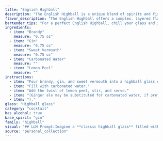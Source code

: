 ```yaml
---
title: "English Highball"
description: "The English Highball is a unique blend of spirits and fizz, defying easy categorization. Though its ingredients hint at a classic highball, its brandy and vermouth base lean towards a Manhattan-like complexity. Its origin is shrouded in mystery, likely emerging from the eclectic cocktail scene of late 19th century England. "
flavor_description: "The English Highball offers a complex, layered flavor profile. The brandy provides rich fruitiness and warmth, while gin adds a botanical spice. Sweet vermouth contributes sweetness and herbal notes, balanced by the refreshing effervescence of carbonated water. A subtle citrus zest from the lemon peel completes the experience, creating a harmonious blend of sweet, spicy, and invigorating notes. "
bartender_tips: "For a perfect English Highball, chill your glass and ingredients beforehand. Use high-quality brandy and gin, and a touch of sweet vermouth for complexity. Don't over-shake, as you want a light, refreshing drink. Garnish with a lemon peel twist, expressing the oils over the cocktail for aroma.  "
ingredients:
  - item: "Brandy"
    measure: "0.75 oz"
  - item: "Gin"
    measure: "0.75 oz"
  - item: "Sweet Vermouth"
    measure: "0.75 oz"
  - item: "Carbonated Water"
    measure: ""
  - item: "Lemon Peel"
    measure: ""
instructions:
  - item: "Pour brandy, gin, and sweet vermouth into a highball glass over ice cubes."
  - item: "Fill with carbonated water."
  - item: "Add the twist of lemon peel, stir, and serve."
  - item: "(Ginger ale may be substituted for carbonated water, if preferred."
  - item: ")."
glass: "Highball glass"
category: "cocktail"
has_alcohol: true
base_spirit: "gin"
family: "highball"
visual: "## LLM Prompt:Imagine a **classic highball glass** filled with a symphony of colors and textures. Describe the appearance of a **English Highball** cocktail, taking into account the following components:* **Brandy:** A rich, amber hue that creates a warm base.* **Gin:** Its subtle botanical notes might add a slight shimmer to the brandy's color.* **Sweet Vermouth:** A hint of reddish-brown, adding complexity to the amber base.* **Carbonated Water:** Adds a sparkling effervescence, creating tiny bubbles that dance within the cocktail.* **Lemon Peel:** A thin, elegant twist of lemon peel adorns the rim of the glass, adding a splash of bright yellow and a citrusy aroma.**Focus on the overall impression:** Is the drink clear or opaque? Are there layers or is it uniformly mixed? How does the light interact with the liquid? What visual elements make it stand out? **Remember to keep the description engaging and evocative.** Your goal is to paint a picture in the reader's mind, inviting them to imagine the beauty and elegance of this classic cocktail. "
source: "personal_collection"
---
```


